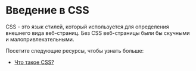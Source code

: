 # Введение в CSS

CSS - это язык стилей, который используется для определения внешнего вида веб-страниц. Без CSS веб-страницы были бы скучными и малопривлекательными.

Посетите следующие ресурсы, чтобы узнать больше:

- [Что такое CSS?](1.1%20What%20is%20CSS/README.md)